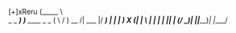 [+]xReru
      (_____ \                   
 _   _ _____) )_____  ____ _   _ 
( \ / )  __  /| ___ |/ ___) | | |
 ) X (| |  \ \| ____| |   | |_| |
(_/ \_)_|   |_|_____)_|   |____/ 

<!--
_> Janrell Quiaroro
KumaTech Developers
Learning:
📍 Reverse Engineering
📍 Web pentesting
📍 Assembly Language
-->
